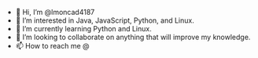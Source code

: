 - 👋 Hi, I’m @lmoncad4187
- 👀 I’m interested in Java, JavaScript, Python, and Linux.
- 🌱 I’m currently learning Python and Linux.
- 💞️ I’m looking to collaborate on anything that will improve my knowledge. 
- 📫 How to reach me @

<!---
lmoncad4187/lmoncad4187 is a ✨ special ✨ repository because its `README.md` (this file) appears on your GitHub profile.
You can click the Preview link to take a look at your changes.
--->
